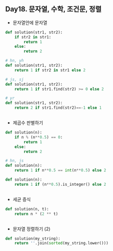 ## Day18. 문자열, 수학, 조건문, 정렬
- 문자열안에 문자열
```python
def solution(str1, str2):
    if str2 in str1:
        return 1
    else:
        return 2

# hn, yh
def solution(str1, str2):
    return 1 if str2 in str1 else 2

# js, sj
def solution(str1, str2):
    return 1 if str1.find(str2) >= 0 else 2

# yr
def solution(str1, str2):
    return 2 if str1.find(str2)==-1 else 1
```

```java

```

- 제곱수 판별하기
```python
def solution(n):
    if n % (n**0.5) == 0:
        return 1
    else: 
        return 2

# hn, js
def solution(n):
    return 1 if n**0.5 == int(n**0.5) else 2

def solution(n):
    return 1 if (n**0.5).is_integer() else 2
```

```java

```

- 세균 증식
```python
def solution(n, t):
    return n * (2 ** t)
```

```java

```

- 문자열 정렬하기 (2)
```python
def solution(my_string):
    return ''.join(sorted(my_string.lower()))
```

```java

```


